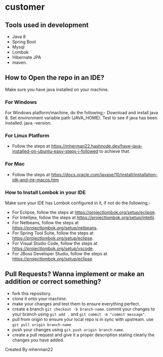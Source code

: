 # customer

## Tools used in development

- Java 8
- Spring Boot
- Mysql
- Lombok
- Hibernate JPA
- maven.

## How to Open the repo in an IDE?

Make sure you have java installed on your machine.

### For Windows

For Windows platform/machine, do the following;-
Download and install java 8.
Set environment variable path (JAVA_HOME).
Test to see if java has been installed. java -version.

### For Linux Platform

- Follow the steps at <https://mherman22.hashnode.dev/have-java-installed-on-ubuntu-easy-steps-i-followed> to achieve that.

### For Mac

- Follow the steps at <https://docs.oracle.com/javase/10/install/installation-jdk-and-jre-macos.htm>

### How to Install Lombok in your IDE

Make sure your IDE has Lombok configured in it, if not do the following;-

- For Eclipse, follow the steps at <https://projectlombok.org/setup/eclipse>.
- For Intellijea, follow the steps at <https://projectlombok.org/setup/intellij>.
- For Netbeans, follow the steps at <https://projectlombok.org/setup/netbeans>.
- For Spring Tool Suite, follow the steps at <https://projectlombok.org/setup/eclipse>.
- For Visual Studio Code, follow the steps at <https://projectlombok.org/setup/vscode>.
- For JBoss Developer Studio, follow the steps at <https://projectlombok.org/setup/eclipse>

## Pull Requests? Wanna implement or make an addition or correct something?

- fork this repository.
- clone it onto your machine.
- make your changes and test them to ensure everything perfect.
- create a branch `git checkout -b branch-name`.
commit your changes to your branch using `git add .` and `git commit -m "commit message"`.
- pull from origin to ensure your local repo is in sync with upstream. use `git pull origin branch-name`
- push your changes using `git push origin branch-name`.
- create a pull request and give it a proper description stating clearly the changes you have added.

Created By
mherman22
